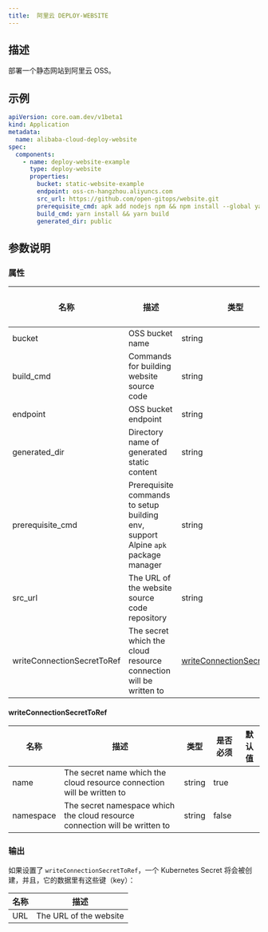 ```yaml
---
title:  阿里云 DEPLOY-WEBSITE
---
```


## 描述

部署一个静态网站到阿里云 OSS。

## 示例

```yaml
apiVersion: core.oam.dev/v1beta1
kind: Application
metadata:
  name: alibaba-cloud-deploy-website
spec:
  components:
    - name: deploy-website-example
      type: deploy-website
      properties:
        bucket: static-website-example
        endpoint: oss-cn-hangzhou.aliyuncs.com
        src_url: https://github.com/open-gitops/website.git
        prerequisite_cmd: apk add nodejs npm && npm install --global yarn
        build_cmd: yarn install && yarn build
        generated_dir: public
```

## 参数说明

### 属性

 名称 | 描述 | 类型 | 是否必须 | 默认值
------------|------------|------------|------------|------------
 bucket | OSS bucket name | string | false |
 build_cmd | Commands for building website source code | string | false |
 endpoint | OSS bucket endpoint | string | true |
 generated_dir | Directory name of generated static content | string | true |
 prerequisite_cmd | Prerequisite commands to setup building env, support Alpine `apk` package manager | string | true |
 src_url | The URL of the website source code repository | string | true |
 writeConnectionSecretToRef | The secret which the cloud resource connection will be written to | [writeConnectionSecretToRef](#writeConnectionSecretToRef) | false |

#### writeConnectionSecretToRef

 名称 | 描述 | 类型 | 是否必须 | 默认值
 ------------ | ------------- | ------------- | ------------- | -------------
 name | The secret name which the cloud resource connection will be written to | string | true |
 namespace | The secret namespace which the cloud resource connection will be written to | string | false |


### 输出

如果设置了 `writeConnectionSecretToRef`，一个 Kubernetes Secret 将会被创建，并且，它的数据里有这些键（key）：

 名称 | 描述
 ------------ | -------------
 URL | The URL of the website
